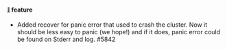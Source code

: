 #### <sub><sup><a name="5842" href="#5842">:link:</a></sup></sub> feature

* Added recover for panic error that used to crash the cluster. Now it should be less easy to panic (we hope!) and if it does, panic error could be found on Stderr and log. #5842
